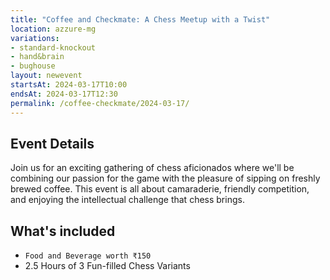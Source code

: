 ```yaml
---
title: "Coffee and Checkmate: A Chess Meetup with a Twist"
location: azzure-mg
variations:
- standard-knockout
- hand&brain
- bughouse
layout: newevent
startsAt: 2024-03-17T10:00
endsAt: 2024-03-17T12:30
permalink: /coffee-checkmate/2024-03-17/
---
```

## Event Details

Join us for an exciting gathering of chess aficionados where we'll be
combining our passion for the game with the pleasure of sipping on freshly
brewed coffee. This event is all about camaraderie, friendly competition, and
enjoying the intellectual challenge that chess brings.

## What's included
- `Food and Beverage worth ₹150`
- 2.5 Hours of 3 Fun-filled Chess Variants